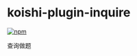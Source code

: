 # koishi-plugin-inquire

[![npm](https://img.shields.io/npm/v/koishi-plugin-inquire?style=flat-square)](https://www.npmjs.com/package/koishi-plugin-inquire)

查询做题
